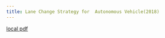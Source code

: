 ```yaml
---
title: Lane Change Strategy for  Autonomous Vehicle(2018)
---
```


[local pdf](../../../pdfs/2018-Lane%20Change%20Strategy%20for%20%20Autonomous%20Vehicle.pdf)